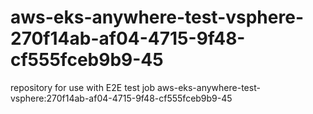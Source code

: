 # aws-eks-anywhere-test-vsphere-270f14ab-af04-4715-9f48-cf555fceb9b9-45
repository for use with E2E test job aws-eks-anywhere-test-vsphere:270f14ab-af04-4715-9f48-cf555fceb9b9-45
